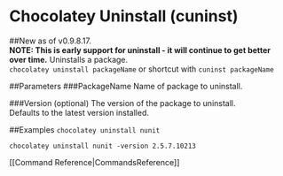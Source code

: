 # Chocolatey Uninstall (cuninst)
##New as of v0.9.8.17.  
**NOTE: This is early support for uninstall - it will continue to get better over time.** 
Uninstalls a package.  
`chocolatey uninstall packageName` or shortcut with 
`cuninst packageName`  
  
##Parameters
###PackageName
Name of package to uninstall.  
  
###Version (optional)
The version of the package to uninstall.  
Defaults to the latest version installed.  
  
##Examples
`chocolatey uninstall nunit`  
  
`chocolatey uninstall nunit -version 2.5.7.10213`  
  
[[Command Reference|CommandsReference]]